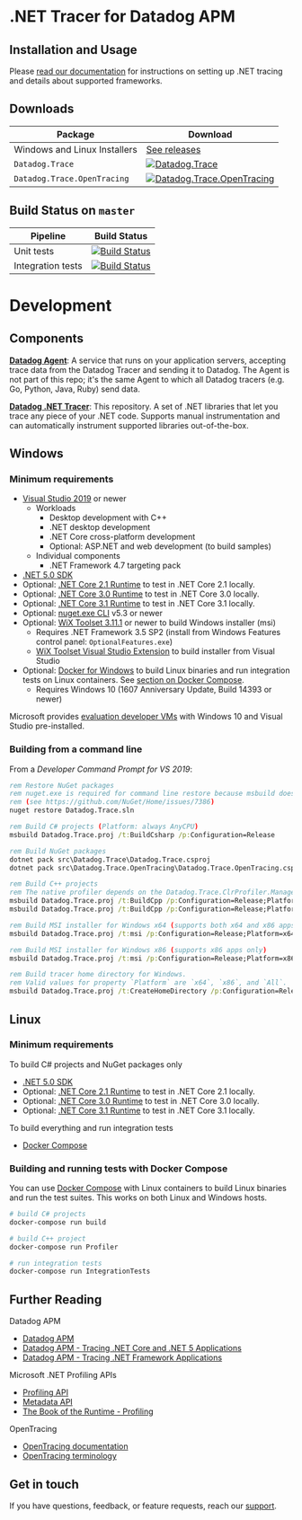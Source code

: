 # .NET Tracer for Datadog APM

## Installation and Usage

Please [read our documentation](https://docs.datadoghq.com/tracing/setup/dotnet) for instructions on setting up .NET tracing and details about supported frameworks.

## Downloads
Package|Download
-|-
Windows and Linux Installers|[See releases](https://github.com/DataDog/dd-trace-dotnet/releases)
`Datadog.Trace`|[![Datadog.Trace](https://img.shields.io/nuget/vpre/Datadog.Trace.svg)](https://www.nuget.org/packages/Datadog.Trace)
`Datadog.Trace.OpenTracing`|[![Datadog.Trace.OpenTracing](https://img.shields.io/nuget/vpre/Datadog.Trace.OpenTracing.svg)](https://www.nuget.org/packages/Datadog.Trace.OpenTracing)

## Build Status on `master`

Pipeline          | Build Status
------------------|-------------
Unit tests        | [![Build Status](https://dev.azure.com/datadoghq/dd-trace-dotnet/_apis/build/status/unit-tests?branchName=master)](https://dev.azure.com/datadoghq/dd-trace-dotnet/_build/latest?definitionId=28&branchName=master)
Integration tests | [![Build Status](https://dev.azure.com/datadoghq/dd-trace-dotnet/_apis/build/status/integration-tests?branchName=master)](https://dev.azure.com/datadoghq/dd-trace-dotnet/_build/latest?definitionId=27&branchName=master)

# Development

## Components

**[Datadog Agent](https://github.com/DataDog/datadog-agent)**: A service that runs on your application servers, accepting trace data from the Datadog Tracer and sending it to Datadog. The Agent is not part of this repo; it's the same Agent to which all Datadog tracers (e.g. Go, Python, Java, Ruby) send data.

**[Datadog .NET Tracer](https://github.com/DataDog/dd-trace-dotnet)**: This repository. A set of .NET libraries that let you trace any piece of your .NET code. Supports manual instrumentation and can automatically instrument supported libraries out-of-the-box.

## Windows

### Minimum requirements

- [Visual Studio 2019](https://visualstudio.microsoft.com/downloads/) or newer
  - Workloads
    - Desktop development with C++
    - .NET desktop development
    - .NET Core cross-platform development
    - Optional: ASP.NET and web development (to build samples)
  - Individual components
    - .NET Framework 4.7 targeting pack
- [.NET 5.0 SDK](https://dotnet.microsoft.com/download/dotnet/5.0)
- Optional: [.NET Core 2.1 Runtime](https://dotnet.microsoft.com/download/dotnet-core/2.1) to test in .NET Core 2.1 locally.
- Optional: [.NET Core 3.0 Runtime](https://dotnet.microsoft.com/download/dotnet-core/3.0) to test in .NET Core 3.0 locally.
- Optional: [.NET Core 3.1 Runtime](https://dotnet.microsoft.com/download/dotnet-core/3.1) to test in .NET Core 3.1 locally.
- Optional: [nuget.exe CLI](https://www.nuget.org/downloads) v5.3 or newer
- Optional: [WiX Toolset 3.11.1](http://wixtoolset.org/releases/) or newer to build Windows installer (msi)
  - Requires .NET Framework 3.5 SP2 (install from Windows Features control panel: `OptionalFeatures.exe`)
  - [WiX Toolset Visual Studio Extension](https://wixtoolset.org/releases/) to build installer from Visual Studio
- Optional: [Docker for Windows](https://docs.docker.com/docker-for-windows/) to build Linux binaries and run integration tests on Linux containers. See [section on Docker Compose](#building-and-running-tests-with-docker-compose).
  - Requires Windows 10 (1607 Anniversary Update, Build 14393 or newer)

Microsoft provides [evaluation developer VMs](https://developer.microsoft.com/en-us/windows/downloads/virtual-machines) with Windows 10 and Visual Studio pre-installed.

### Building from a command line

From a _Developer Command Prompt for VS 2019_:

```cmd
rem Restore NuGet packages
rem nuget.exe is required for command line restore because msbuild doesn't support packages.config
rem (see https://github.com/NuGet/Home/issues/7386)
nuget restore Datadog.Trace.sln

rem Build C# projects (Platform: always AnyCPU)
msbuild Datadog.Trace.proj /t:BuildCsharp /p:Configuration=Release

rem Build NuGet packages
dotnet pack src\Datadog.Trace\Datadog.Trace.csproj
dotnet pack src\Datadog.Trace.OpenTracing\Datadog.Trace.OpenTracing.csproj

rem Build C++ projects
rem The native profiler depends on the Datadog.Trace.ClrProfiler.Managed.Loader C# project so be sure that is built first
msbuild Datadog.Trace.proj /t:BuildCpp /p:Configuration=Release;Platform=x64
msbuild Datadog.Trace.proj /t:BuildCpp /p:Configuration=Release;Platform=x86

rem Build MSI installer for Windows x64 (supports both x64 and x86 apps)
msbuild Datadog.Trace.proj /t:msi /p:Configuration=Release;Platform=x64

rem Build MSI installer for Windows x86 (supports x86 apps only)
msbuild Datadog.Trace.proj /t:msi /p:Configuration=Release;Platform=x86

rem Build tracer home directory for Windows.
rem Valid values for property `Platform` are `x64`, `x86`, and `All`.
msbuild Datadog.Trace.proj /t:CreateHomeDirectory /p:Configuration=Release;Platform=All
```

## Linux

### Minimum requirements

To build C# projects and NuGet packages only
- [.NET 5.0 SDK](https://dotnet.microsoft.com/download/dotnet/5.0)
- Optional: [.NET Core 2.1 Runtime](https://dotnet.microsoft.com/download/dotnet-core/2.1) to test in .NET Core 2.1 locally.
- Optional: [.NET Core 3.0 Runtime](https://dotnet.microsoft.com/download/dotnet-core/3.0) to test in .NET Core 3.0 locally.
- Optional: [.NET Core 3.1 Runtime](https://dotnet.microsoft.com/download/dotnet-core/3.1) to test in .NET Core 3.1 locally.

To build everything and run integration tests
- [Docker Compose](https://docs.docker.com/compose/install/)

### Building and running tests with Docker Compose

You can use [Docker Compose](https://docs.docker.com/compose/) with Linux containers to build Linux binaries and run the test suites. This works on both Linux and Windows hosts.

```bash
# build C# projects
docker-compose run build

# build C++ project
docker-compose run Profiler

# run integration tests
docker-compose run IntegrationTests
```

## Further Reading

Datadog APM
- [Datadog APM](https://docs.datadoghq.com/tracing/)
- [Datadog APM - Tracing .NET Core and .NET 5 Applications](https://docs.datadoghq.com/tracing/setup_overview/setup/dotnet-core)
- [Datadog APM - Tracing .NET Framework Applications](https://docs.datadoghq.com/tracing/setup_overview/setup/dotnet-framework)

Microsoft .NET Profiling APIs
- [Profiling API](https://docs.microsoft.com/en-us/dotnet/framework/unmanaged-api/profiling/)
- [Metadata API](https://docs.microsoft.com/en-us/dotnet/framework/unmanaged-api/metadata/)
- [The Book of the Runtime - Profiling](https://github.com/dotnet/coreclr/blob/master/Documentation/botr/profiling.md)

OpenTracing
- [OpenTracing documentation](https://github.com/opentracing/opentracing-csharp)
- [OpenTracing terminology](https://github.com/opentracing/specification/blob/master/specification.md)

## Get in touch

If you have questions, feedback, or feature requests, reach our [support](https://docs.datadoghq.com/help).
